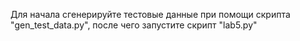Для начала сгенерируйте тестовые данные при помощи скрипта "gen_test_data.py", после чего запустите скрипт "lab5.py"
